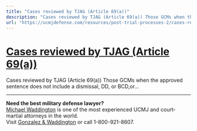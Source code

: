 ```yaml
---
title: "Cases reviewed by TJAG (Article 69(a))"
description: "Cases reviewed by TJAG (Article 69(a)) Those GCMs when the approved sentence does not include a dismissal, DD, or BCD,or..."
url: "https://ucmjdefense.com/resources/post-trial-processes-2/cases-reviewed-by-tjag-article-69a.html"
---
```


# [Cases reviewed by TJAG (Article 69(a))](https://ucmjdefense.com/resources/post-trial-processes-2/cases-reviewed-by-tjag-article-69a.html)

Cases reviewed by TJAG (Article 69(a)) Those GCMs when the approved sentence does not include a dismissal, DD, or BCD,or...

---

**Need the best military defense lawyer?**  
[Michael Waddington](https://ucmjdefense.com/attorneys/michael-stewart-waddington-partner.html) is one of the most experienced UCMJ and court-martial attorneys in the world.  
Visit [Gonzalez & Waddington](https://ucmjdefense.com) or call 1-800-921-8607.
